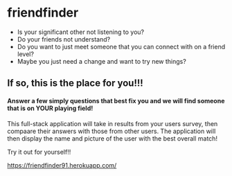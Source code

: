 # friendfinder

- Is your significant other not listening to you?
- Do your friends not understand?
- Do you want to just meet someone that you can connect with on a friend level?
- Maybe you just need a change and want to try new things?
      
 ## If so, this is the place for you!!!
 #### Answer a few simply questions that best fix you and we will find someone that is on YOUR playing field! 
 
 This full-stack application will take in results from your users survey, then compaare their answers with those from other users. The application will then display the name and picture of the user with the best overall match!
 
 Try it out for yourself!!
 
 https://friendfinder91.herokuapp.com/ 
